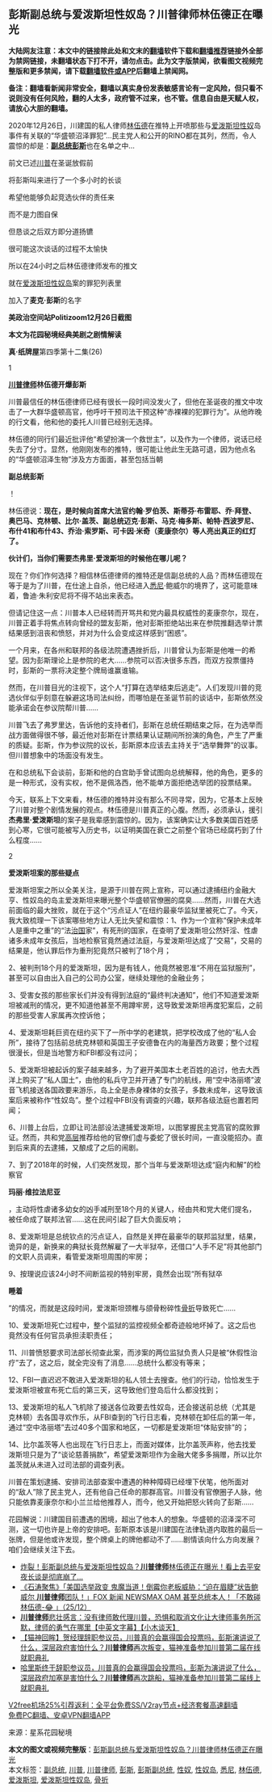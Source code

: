  <h2>彭斯副总统与爱泼斯坦性奴岛？川普律师林伍德正在曝光</h2> <p class="notice"><b>大陆网友注意：本文中的链接除此处和文末的<a href="https://github.com/bannedbook/fanqiang" >翻墙</a>软件下载和<a href="https://github.com/killgcd/justmysocks/blob/master/README.md">翻墙推荐</a>链接外全部为禁网链接，未翻墙状态下打不开，请勿点击。此为文字版禁闻，欲看图文视频完整版和更多禁闻，请下载<a href="https://github.com/bannedbook/fanqiang">翻墙软件或APP</a>后翻墙上禁闻网。</p><p>备注：翻墙看新闻非常安全，翻墙以真实身份发表敏感言论有一定风险，但只看不说则没有任何风险，翻的人太多，政府管不过来，也不管。信息自由是天赋人权，请放心大胆的翻墙。</b></p>  <div class="entry"> <p id="conimg">2020年12月26日，川建国的私人律师<a href="https://www.bannedbook.org/bnews/tag/%e6%9e%97%e4%bc%8d%e5%be%b7/" class="st_tag internal_tag" rel="tag" title="标签 林伍德 下的日志">林伍德</a>在推特上开喷那些与<a href="https://www.bannedbook.org/bnews/tag/%e7%88%b1%e6%b3%bc%e6%96%af%e5%9d%a6/" class="st_tag internal_tag" rel="tag" title="标签 爱泼斯坦 下的日志">爱泼斯坦</a><a href="https://www.bannedbook.org/bnews/tag/%E6%80%A7%E5%A5%B4/" class="st_tag internal_tag" rel="tag" title="标签 性奴 下的日志">性奴</a>岛事件有关联的“华盛顿沼泽罪犯”…民主党人和公开的RINO都在其列，然而，令人震惊的却是：<strong><a href="https://www.bannedbook.org/bnews/tag/%e5%89%af%e6%80%bb%e7%bb%9f/" class="st_tag internal_tag" rel="tag" title="标签 副总统 下的日志">副总统</a><a href="https://www.bannedbook.org/bnews/tag/%e5%bd%ad%e6%96%af/" class="st_tag internal_tag" rel="tag" title="标签 彭斯 下的日志">彭斯</a></strong>也在名单之中…</p> <p>前文已述<a href="https://www.bannedbook.org/bnews/tag/%e5%b7%9d%e6%99%ae/" class="st_tag internal_tag" rel="tag" title="标签 川普 下的日志">川普</a>在圣诞放假前</p> <p>将彭斯叫来进行了一个多小时的长谈</p> <p>希望他能够负起竞选伙伴的责任来</p> <p>而不是力图自保</p> <p>但恳谈之后双方即分道扬镳</p> <p>很可能这次谈话的过程不太愉快</p> <p>所以在24小时之后林伍德律师发布的推文</p> <p>就在<a href="https://www.bannedbook.org/bnews/tag/%e7%88%b1%e6%b3%bc%e6%96%af%e5%9d%a6%e6%80%a7%e5%a5%b4%e5%b2%9b/" class="st_tag internal_tag" rel="tag" title="标签 爱泼斯坦性奴岛 下的日志">爱泼斯坦性奴岛</a>案的罪犯列表里</p> <p>加入了<strong>麦克·彭斯</strong>的名字</p> <p><strong>美政治空间站Politizoom12月26日截图</strong></p> <p><strong>本文为花园秘境经典美剧之剧情解读</strong></p>  <p><strong>真·纸牌屋</strong>第四季第十二集(26)</p> <p>1</p> <p><strong><a href="https://www.bannedbook.org/bnews/tag/%E5%B7%9D%E6%99%AE%E5%BE%8B%E5%B8%88/" class="st_tag internal_tag" rel="tag" title="标签 川普律师 下的日志">川普律师</a>林伍德开爆彭斯</strong></p> <p>川普最信任的林伍德律师已经有很长一段时间没发火了，但他在圣诞夜的推文中攻击了一大群华盛顿高官，他呼吁干预司法干预这种“赤裸裸的犯罪行为”。从他昨晚的行文看，他和他的委托人川普已经别无选择。</p> <p>林伍德的同行们最近批评他“希望扮演一个救世主”，以及作为一个律师，说话已经失去了分寸。显然，他刚刚发布的推特，很可能让他此生无路可退，因为他点名的“华盛顿沼泽生物”涉及方方面面，甚至包括当朝</p> <p><strong>副总统彭斯</strong></p> <p>！</p> <p>林伍德说：<strong>现在，是时候向首席大法官约翰·罗伯茨、斯蒂芬·布雷耶、乔·拜登、奥巴马、克林顿、比尔·盖茨、</strong><strong>副总统</strong><strong>迈克·彭斯</strong><strong>、马克·梅多斯、帕特·西波罗尼、布什41和布什43、乔治·索罗斯、可卡因·米奇（麦康奈尔）等人亮出真正的红灯了。</strong></p> <p><strong>伙计们，当你们需要杰弗里·爱泼斯坦的时候他在哪儿呢？</strong></p> <p>现在？你们作何选择？相信林伍德律师的推特还是信副总统的人品？而林伍德现在等于是为了川普，在仕途上自杀，他已经进入<a href="https://www.bannedbook.org/bnews/tag/%e6%82%89%e5%b0%bc/" class="st_tag internal_tag" rel="tag" title="标签 悉尼 下的日志">悉尼</a>·鲍威尔的境界了，这可能意味着，鲁迪·朱利安尼将不得不站出来表态。</p> <p>但请记住这一点：川普本人已经转而开骂共和党内最具权威性的麦康奈尔，现在，川普正着手将焦点转向曾经的盟友彭斯，他对彭斯拒绝站出来在参院推翻选举计票结果感到沮丧和愤怒，并对为什么会变成这样感到“困惑”。</p> <p>一个月来，在各州和联邦的各级法院遭遇挫折后，川普曾认为彭斯是他唯一的希望。因为彭斯理论上是参院的老大……参院可以否决很多东西，而双方投票僵持时，彭斯的一票将决定整个牌局谁赢谁输。</p>  <p>然而，在川普目光的注视下，这个人“打算在选举结束后逃走”。人们发现川普的竞选伙伴似乎刻意在躲避这场司法纠纷，而哪怕是在圣诞节前的谈话中，彭斯依然没能承诺会在参议院帮川普……</p> <p>川普飞去了弗罗里达，告诉他的支持者们，彭斯在总统任期结束之际，在为选举而战方面做得很不够，最近他对彭斯在计票结果认证期间所扮演的角色，产生了严重的质疑。彭斯，作为参议院的议长，彭斯原本应该去主持关于“选举舞弊”的议事。但川普想象中的场面没有发生。</p> <p>在和总统私下会谈前，彭斯和他的白宫助手曾试图向总统解释，他的角色，更多的是一种形式，没有实权，他不是佩洛西，他不能单方面拒绝选举团的投票结果。</p> <p>今天，联系上下文来看，林伍德的推特并没有那么不同寻常，因为，它基本上反映了川普对整个剧情发展的观点。林伍德是川普真正的心腹。然而，必须承认，援引<strong>杰弗里·爱泼斯坦</strong>的案子是我辈感到震惊的。因为，该案确实让大多数美国百姓感到心寒，它很可能被写入历史书，以证明美国在衰亡之前整个官场已经腐朽到了什么程度……</p> <p>2</p> <p><strong>爱泼斯坦案的那些疑点</strong></p> <p>爱泼斯坦案之所以全美关注，是源于川普在网上宣称，可以通过逮捕纽约金融大亨、性奴岛的岛主爱泼斯坦来曝光整个华盛顿官僚圈的腐臭……然而，川普在大选前面临的最大挫败，就在于这个“污点证人”在纽约最豪华监狱里被死亡了。今天，我大致梳理一下该案哪些地方让人无比失望和震惊：1、作为一个宣称“保护未成年人是重中之重”的“法<span class='wp_keywordlink'><a href="https://www.bannedbook.org/forum24/topic8925.html" title="《治国大道》" target="_blank">治国</a></span>家”，有死刑的国家，在查明了爱泼斯坦公然奸淫、性虐诸多未成年女孩后，当地检察官竟然通过法庭，与爱泼斯坦达成了“交易”，交易的结果是，他认罪后作为重刑犯竟然只被判了18个月；</p> <p>2、被判刑18个月的爱泼斯坦，因为是有钱人，他竟然被恩准“不用在监狱服刑”，甚至可以自由出入自己的公司办公室，继续处理他的金融业务；</p> <p>3、受害女孩的那些家长们并没有得到法庭的“最终判决通知”，他们不知道爱泼斯坦被减刑的情况，更不知道他甚至不用蹲牢房，这导致爱泼斯坦再度犯案后，之前的那些受害人家属再次控诉他；</p> <p>4、爱泼斯坦耗巨资在纽约买下了一所中学的老建筑，把学校改成了他的“私人会所”，接待了包括前总统克林顿和英国王子安德鲁在内的海量西方政要；整个过程很漫长，但是当地警方和FBI都没有过问；</p> <p>5、爱泼斯坦被起诉的案子越来越多，为了避开美国本土老百姓的追讨，他去大西洋上购买了“私人国土”，由他的私兵守卫并开通了专门的航线，用“空中洛丽塔”波音飞机接送各国政要来游乐，岛上全是赤身裸体的女孩子，多数未成年，这导致该案后来被称作“性奴岛”。整个过程中FBI没有调查的兴趣，联邦各级法庭也置若罔闻；</p> <p>6、川普上台后，立即让司法部设法逮捕爱泼斯坦，以图掌握民主党高官的腐败罪证。然而，共和党<span class='wp_keywordlink_affiliate'><a href="https://www.bannedbook.org/bnews/ccpdope/" title="中共高层内幕" target="_blank">高层</a></span>推荐给他的官僚们虚与委蛇了很长时间，一直没能招办。直到后来真的去逮捕，又酿成了之后的闹剧。</p>  <p>7、到了2018年的时候，人们突然发现，那个当年与爱泼斯坦达成“庭内和解”的检察官</p> <p><strong>玛丽·维拉法尼亚</strong></p> <p>，主动将性虐诸多幼女的凶手减刑至18个月的关键人，经由共和党大佬们提名，被任命成了联邦法官……这在民间引起了巨大负面反响；</p> <p>8、爱泼斯坦是总统钦点的污点证人，自然是关押在最豪华的联邦监狱里，结果，诡异的是，新换来的典狱长竟然解雇了一大半狱卒，还借口“人手不足”将其他部门的文职人员调来，看管爱泼斯坦周围的牢房；</p> <p>9、按理说应该24小时不间断监视的特别牢房，竟然会出现“所有狱卒</p> <p><strong>睡着</strong></p> <p>”的情况，而就是这段时间，爱泼斯坦颈椎与颌骨粉碎性<a href="https://www.bannedbook.org/bnews/tag/%E9%AA%A8%E6%8A%98/" class="st_tag internal_tag" rel="tag" title="标签 骨折 下的日志">骨折</a>导致死亡……</p> <p>10、爱泼斯坦死亡过程中，整个监狱的监控视频全都奇迹般地坏掉了。这之后也竟然没有任何官员承担渎职责任；</p> <p>11、川普愤怒要求司法部长彻查此案，而涉案的两位监狱负责人只是被“休假性治疗”去了，这之后，就全完没有了消息……总统什么都没有等来；</p> <p>12、FBI一直迟迟不敢进入爱泼斯坦的私人领土去搜查。他们的行动，恰恰发生于爱泼斯坦被宣布死亡后的第三天，这导致他们登岛后什么都没找到；</p> <p>13、爱泼斯坦的私人飞机除了接送各位政要去性奴岛，还会接送前总统（尤其是克林顿）去各国寻欢作乐，从FBI查到的飞行日志看，克林顿在卸任后的第一年，通过“空中洛丽塔”去过40多个国家和地区，一切都是爱泼斯坦“体贴安排”的；</p> <p>14、比尔盖茨等人也出现在飞行日志上，而面对媒体，比尔盖茨声称，他去找爱泼斯坦只是为了“谈论慈善捐款”，希望爱泼斯坦作为金融大佬多多捐赠，所以比尔盖茨就从未进入过司法部的调查列表。</p>  <p>川普在策划逮捕、安排司法部查案中遭遇的种种障碍已经埋下伏笔，他所面对的“敌人”除了民主党人，还有他自己任命的那群高官。川普没有官僚圈子人脉，他只能依靠麦康奈尔和小兰兰给他推荐人，而今，他又开始把怒火转向了彭斯……</p> <p>花园解说：川建国目前遭遇的困境，超出了他本人的想象。华盛顿的沼泽深不可测，这一切也许是上帝的安排吧。彭斯原本该是川建国在法律轨道内取胜的最后一张牌，但是他或许发现，整个牌桌上的牌他都动不了……剧情该向什么方向发展？咱们会继续关注下去。</p> <ul class='op-related-articles' title='相关阅读'> <li><a href='https://www.bannedbook.org/bnews/comments/20201227/1455585.html' target='_blank'>炸裂！彭斯副总统与爱泼斯坦性奴岛？<b>川普律师</b>林伍德正在曝光！看上去平安夜长谈是彻底崩了…</a></li> <li><a href='https://www.bannedbook.org/bnews/bannedvideo/20201226/1455283.html' target='_blank'>《石涛聚焦》「美国选举政变 鬼魔当道！倒霉你老板威胁：“迫在眉睫”状告鲍威尔 <b>川普律师</b>团队！」FOX 新闻 NEWSMAX OAM 甚至总统本人！「不敢碰 林伍德-😂 」（25/12）</a></li> <li><a href='https://www.bannedbook.org/bnews/bannedvideo/20201224/1454266.html' target='_blank'><b>川普律师</b>悲壮感言：没有律师敢代理川普，恐惧和取消文化让大律师事务所沉默，律师的勇气在哪里【中英文字幕】【小木谈天】</a></li> <li><a href='https://www.bannedbook.org/bnews/bannedvideo/20201224/1454039.html' target='_blank'>【猫神回眸】贺经理辞职参议员，川普真的会赢得国会投票吗，彭斯演讲说了什么，深层政府害怕什么？<b>川普律师</b>再次叛变，猫神准备参加川普第二届在线就职典礼</a></li> <li><a href='https://www.bannedbook.org/bnews/bannedvideo/20201224/1453782.html' target='_blank'>哈里斯终于辞职参议员，川普真的会赢得国会投票吗，彭斯为演讲说了什么，深层政府加塞是害怕什么？<b>川普律师</b>再次跳船，猫神准备参加川普第二届线上就职典礼</a></li> </ul> <p class="texttj"> <a href="https://github.com/bannedbook/fanqiang/wiki/V2ray%E6%9C%BA%E5%9C%BA" target="_blank">V2free机场25%引荐返利：全平台免费SS/V2ray节点+经济套餐高速翻墙</a><br/> <a href="https://github.com/bannedbook/fanqiang/wiki/%E7%A6%81%E9%97%BB%E7%BD%91%E5%AE%89%E5%8D%93%E7%BF%BB%E5%A2%99%E6%96%B0%E9%97%BBAPP" target="_blank">免费PC翻墙、安卓VPN翻墙APP</a></p><p> 来源：星系花园秘境 </p><a name='sharetosocial'></a>       <div><b>本文的图文或视频完整版</b>：<a href='https://www.bannedbook.org/bnews/cnnews/20201227/1455830.html'>彭斯副总统与爱泼斯坦性奴岛？川普律师林伍德正在曝光</a></div>  </div><!--END ENTRY--> <div class="postfooter"> <div>本文标签：<a href="https://www.bannedbook.org/bnews/tag/%e5%89%af%e6%80%bb%e7%bb%9f/" rel="tag">副总统</a>, <a href="https://www.bannedbook.org/bnews/tag/%e5%b7%9d%e6%99%ae/" rel="tag">川普</a>, <a href="https://www.bannedbook.org/bnews/tag/%E5%B7%9D%E6%99%AE%E5%BE%8B%E5%B8%88/" rel="tag">川普律师</a>, <a href="https://www.bannedbook.org/bnews/tag/%e5%bd%ad%e6%96%af/" rel="tag">彭斯</a>, <a href="https://www.bannedbook.org/bnews/tag/%e5%bd%ad%e6%96%af%e5%89%af%e6%80%bb%e7%bb%9f/" rel="tag">彭斯副总统</a>, <a href="https://www.bannedbook.org/bnews/tag/%E6%80%A7%E5%A5%B4/" rel="tag">性奴</a>, <a href="https://www.bannedbook.org/bnews/tag/%e6%80%a7%e5%a5%b4%e5%b2%9b/" rel="tag">性奴岛</a>, <a href="https://www.bannedbook.org/bnews/tag/%e6%82%89%e5%b0%bc/" rel="tag">悉尼</a>, <a href="https://www.bannedbook.org/bnews/tag/%e6%9e%97%e4%bc%8d%e5%be%b7/" rel="tag">林伍德</a>, <a href="https://www.bannedbook.org/bnews/tag/%e7%88%b1%e6%b3%bc%e6%96%af%e5%9d%a6/" rel="tag">爱泼斯坦</a>, <a href="https://www.bannedbook.org/bnews/tag/%e7%88%b1%e6%b3%bc%e6%96%af%e5%9d%a6%e6%80%a7%e5%a5%b4%e5%b2%9b/" rel="tag">爱泼斯坦性奴岛</a>, <a href="https://www.bannedbook.org/bnews/tag/%E9%AA%A8%E6%8A%98/" rel="tag">骨折</a></div>  </div><!--END POSTFOOTER--> 